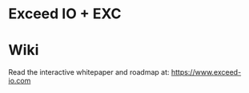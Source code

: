 # Exceed IO + EXC
# Wiki 
Read the interactive whitepaper and roadmap at: https://www.exceed-io.com
